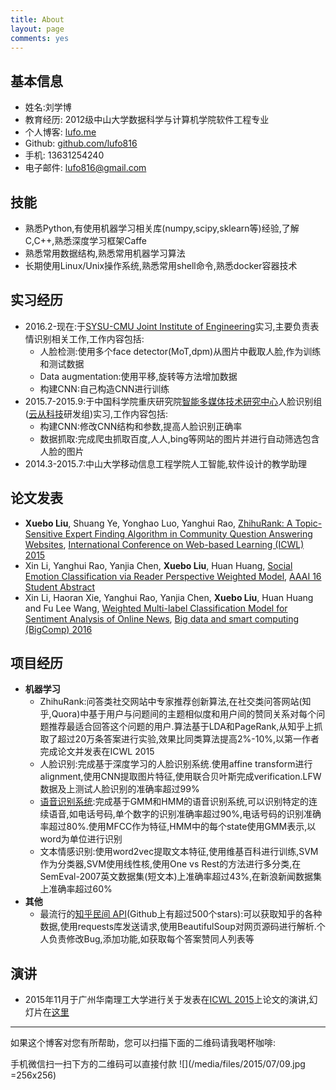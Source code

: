 ```yaml
---
title: About
layout: page
comments: yes
---
```



## 基本信息

- 姓名:刘学博
- 教育经历: 2012级中山大学数据科学与计算机学院软件工程专业
- 个人博客: [lufo.me](http://lufo.me/)
- Github: [github.com/lufo816](https://github.com/lufo816)
- 手机: 13631254240
- 电子邮件: [lufo816@gmail.com](mailto:lufo816@gmail.com)

## 技能
- 熟悉Python,有使用机器学习相关库(numpy,scipy,sklearn等)经验,了解C,C++,熟悉深度学习框架Caffe
- 熟悉常用数据结构,熟悉常用机器学习算法
- 长期使用Linux/Unix操作系统,熟悉常用shell命令,熟悉docker容器技术


## 实习经历

- 2016.2-现在:于[SYSU-CMU Joint Institute of Engineering](http://jie.sysu.edu.cn/)实习,主要负责表情识别相关工作,工作内容包括:
	- 人脸检测:使用多个face detector(MoT,dpm)从图片中截取人脸,作为训练和测试数据
	- Data augmentation:使用平移,旋转等方法增加数据
	- 构建CNN:自己构造CNN进行训练
- 2015.7-2015.9:于中国科学院重庆研究院[智能多媒体技术研究中心](http://www.cigit.cas.cn/jggk/ggkypt/201403/t20140328_4082809.html)人脸识别组([云从科技](http://www.cloudwalk.cn/)研发组)实习,工作内容包括:
  - 构建CNN:修改CNN结构和参数,提高人脸识别正确率
  - 数据抓取:完成爬虫抓取百度,人人,bing等网站的图片并进行自动筛选包含人脸的图片
- 2014.3-2015.7:中山大学移动信息工程学院人工智能,软件设计的教学助理

## 论文发表

- **Xuebo Liu**, Shuang Ye, Yonghao Luo, Yanghui Rao, [ZhihuRank: A Topic-Sensitive Expert Finding Algorithm in Community Question Answering Websites](http://lufo.me/docs/ZhihuRank.pdf), [International Conference on Web-based Learning (ICWL) 2015](http://www.cityu.edu.hk/merc/icwl/icwl2015home.htm)
- Xin Li, Yanghui Rao, Yanjia Chen, **Xuebo Liu**, Huan Huang, [Social Emotion Classification via Reader Perspective Weighted Model](http://lufo.me/docs/Social%20Emotion%20Classification%20via%20Reader%20Perspective%20Weighted%20Model.pdf), [AAAI 16 Student Abstract](www.aaai.org/Conferences/AAAI/2016/aaai16studentcall.php)
- Xin Li, Haoran Xie, Yanghui Rao, Yanjia Chen, **Xuebo Liu**, Huan Huang and Fu Lee Wang, [Weighted Multi-label Classification Model for Sentiment Analysis of Online News](http://lufo.me/docs/Weighted%20Multi-label%20Classification%20Model%20for%20Sentiment%20Analysis%20of%20Online%20News.pdf), [Big data and smart computing (BigComp) 2016](http://conf2016.bigcomputing.org/main/)


## 项目经历

- **机器学习**
  - ZhihuRank:问答类社交网站中专家推荐创新算法,在社交类问答网站(知乎,Quora)中基于用户与问题间的主题相似度和用户间的赞同关系对每个问题推荐最适合回答这个问题的用户.算法基于LDA和PageRank,从知乎上抓取了超过20万条答案进行实验,效果比同类算法提高2%-10%,以第一作者完成论文并发表在ICWL 2015
  - 人脸识别:完成基于深度学习的人脸识别系统.使用affine transform进行alignment,使用CNN提取图片特征,使用联合贝叶斯完成verification.LFW数据及上测试人脸识别的准确率超过99%
  - [语音识别系统](https://github.com/lufo816/SpeechRecognitionSystem):完成基于GMM和HMM的语音识别系统,可以识别特定的连续语音,如电话号码,单个数字的识别准确率超过90%,电话号码的识别准确率超过80%.使用MFCC作为特征,HMM中的每个state使用GMM表示,以word为单位进行识别
  - 文本情感识别:使用word2vec提取文本特征,使用维基百科进行训练,SVM作为分类器,SVM使用线性核,使用One vs Rest的方法进行多分类,在SemEval-2007英文数据集(短文本)上准确率超过43%,在新浪新闻数据集上准确率超过60%
- **其他**
  - 最流行的[知乎民间 API](https://github.com/egrcc/zhihu-python)(Github上有超过500个stars):可以获取知乎的各种数据,使用requests库发送请求,使用BeautifulSoup对网页源码进行解析.个人负责修改Bug,添加功能,如获取每个答案赞同人列表等


## 演讲

- 2015年11月于广州华南理工大学进行关于发表在[ICWL 2015](http://www.cityu.edu.hk/merc/icwl/icwl2015home.htm)上论文的演讲,幻灯片在[这里](http://lufo.me/docs/pre_icwl_2015.pdf)

-----

如果这个博客对您有所帮助，您可以扫描下面的二维码请我喝杯咖啡:

手机微信扫一扫下方的二维码可以直接付款
![](/media/files/2015/07/09.jpg =256x256) 
